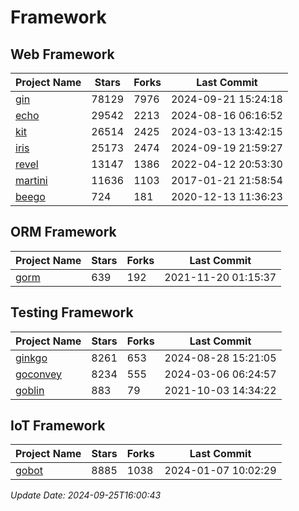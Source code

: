 # Framework

## Web Framework
| Project Name | Stars | Forks | Last Commit |
| ------------ | ----- | ----- | ----------- |
| [gin](https://github.com/gin-gonic/gin) | 78129 | 7976 | 2024-09-21 15:24:18 |
| [echo](https://github.com/labstack/echo) | 29542 | 2213 | 2024-08-16 06:16:52 |
| [kit](https://github.com/go-kit/kit) | 26514 | 2425 | 2024-03-13 13:42:15 |
| [iris](https://github.com/kataras/iris) | 25173 | 2474 | 2024-09-19 21:59:27 |
| [revel](https://github.com/revel/revel) | 13147 | 1386 | 2022-04-12 20:53:30 |
| [martini](https://github.com/go-martini/martini) | 11636 | 1103 | 2017-01-21 21:58:54 |
| [beego](https://github.com/astaxie/beego) | 724 | 181 | 2020-12-13 11:36:23 |

## ORM Framework
| Project Name | Stars | Forks | Last Commit |
| ------------ | ----- | ----- | ----------- |
| [gorm](https://github.com/jinzhu/gorm) | 639 | 192 | 2021-11-20 01:15:37 |

## Testing Framework
| Project Name | Stars | Forks | Last Commit |
| ------------ | ----- | ----- | ----------- |
| [ginkgo](https://github.com/onsi/ginkgo) | 8261 | 653 | 2024-08-28 15:21:05 |
| [goconvey](https://github.com/smartystreets/goconvey) | 8234 | 555 | 2024-03-06 06:24:57 |
| [goblin](https://github.com/franela/goblin) | 883 | 79 | 2021-10-03 14:34:22 |

## IoT Framework
| Project Name | Stars | Forks | Last Commit |
| ------------ | ----- | ----- | ----------- |
| [gobot](https://github.com/hybridgroup/gobot) | 8885 | 1038 | 2024-01-07 10:02:29 |

*Update Date: 2024-09-25T16:00:43*